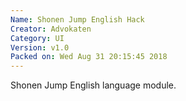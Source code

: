 ```yaml
---
Name: Shonen Jump English Hack
Creator: Advokaten
Category: UI
Version: v1.0
Packed on: Wed Aug 31 20:15:45 2018
---
```


Shonen Jump English language module.

